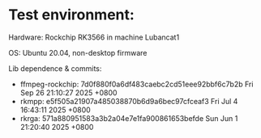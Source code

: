 # Test environment:

Hardware: Rockchip RK3566 in machine Lubancat1

OS: Ubuntu 20.04, non-desktop firmware

Lib dependence & commits:

- ffmpeg-rockchip: 7d0f880f0a6df483caebc2cd51eee92bbf6c7b2b Fri Sep 26 21:10:27 2025 +0800
- rkmpp: e5f505a21907a485038870b6d9a6bec97cfceaf3 Fri Jul 4 16:43:11 2025 +0800
- rkrga: 571a880951583a3b2a04e7e1fa900861653befde Sun Jun 1 21:20:40 2025 +0800
